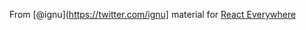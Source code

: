 From [@ignu](https://twitter.com/ignu] material for [React Everywhere](http://ignu.me/react-everywhere/)


